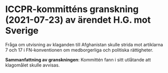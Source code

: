 # ICCPR-kommitténs granskning (2021-07-23) av ärendet H.G. mot Sverige

Fråga om utvisning av klaganden till Afghanistan skulle strida mot artiklarna 7 och 17 i FN-konventionen om medborgerliga och politiska rättigheter.

**Sammanfattning av granskningen**: Kommittén fann i sitt utlåtande att klagomålet skulle avvisas.
